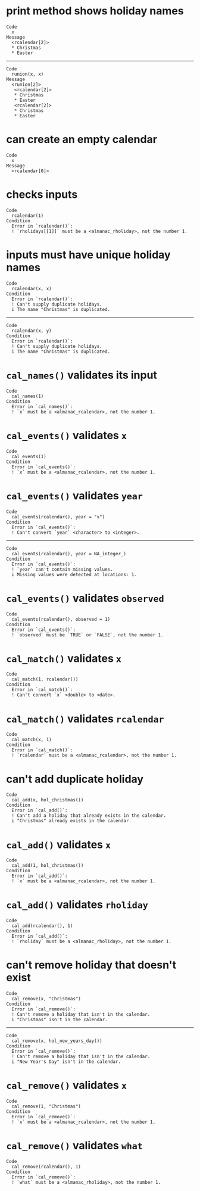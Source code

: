 # print method shows holiday names

    Code
      x
    Message
      <rcalendar[2]>
      * Christmas
      * Easter

---

    Code
      runion(x, x)
    Message
      <runion[2]>
       <rcalendar[2]>
       * Christmas
       * Easter
       <rcalendar[2]>
       * Christmas
       * Easter

# can create an empty calendar

    Code
      x
    Message
      <rcalendar[0]>

# checks inputs

    Code
      rcalendar(1)
    Condition
      Error in `rcalendar()`:
      ! `rholidays[[1]]` must be a <almanac_rholiday>, not the number 1.

# inputs must have unique holiday names

    Code
      rcalendar(x, x)
    Condition
      Error in `rcalendar()`:
      ! Can't supply duplicate holidays.
      i The name "Christmas" is duplicated.

---

    Code
      rcalendar(x, y)
    Condition
      Error in `rcalendar()`:
      ! Can't supply duplicate holidays.
      i The name "Christmas" is duplicated.

# `cal_names()` validates its input

    Code
      cal_names(1)
    Condition
      Error in `cal_names()`:
      ! `x` must be a <almanac_rcalendar>, not the number 1.

# `cal_events()` validates `x`

    Code
      cal_events(1)
    Condition
      Error in `cal_events()`:
      ! `x` must be a <almanac_rcalendar>, not the number 1.

# `cal_events()` validates `year`

    Code
      cal_events(rcalendar(), year = "x")
    Condition
      Error in `cal_events()`:
      ! Can't convert `year` <character> to <integer>.

---

    Code
      cal_events(rcalendar(), year = NA_integer_)
    Condition
      Error in `cal_events()`:
      ! `year` can't contain missing values.
      i Missing values were detected at locations: 1.

# `cal_events()` validates `observed`

    Code
      cal_events(rcalendar(), observed = 1)
    Condition
      Error in `cal_events()`:
      ! `observed` must be `TRUE` or `FALSE`, not the number 1.

# `cal_match()` validates `x`

    Code
      cal_match(1, rcalendar())
    Condition
      Error in `cal_match()`:
      ! Can't convert `x` <double> to <date>.

# `cal_match()` validates `rcalendar`

    Code
      cal_match(x, 1)
    Condition
      Error in `cal_match()`:
      ! `rcalendar` must be a <almanac_rcalendar>, not the number 1.

# can't add duplicate holiday

    Code
      cal_add(x, hol_christmas())
    Condition
      Error in `cal_add()`:
      ! Can't add a holiday that already exists in the calendar.
      i "Christmas" already exists in the calendar.

# `cal_add()` validates `x`

    Code
      cal_add(1, hol_christmas())
    Condition
      Error in `cal_add()`:
      ! `x` must be a <almanac_rcalendar>, not the number 1.

# `cal_add()` validates `rholiday`

    Code
      cal_add(rcalendar(), 1)
    Condition
      Error in `cal_add()`:
      ! `rholiday` must be a <almanac_rholiday>, not the number 1.

# can't remove holiday that doesn't exist

    Code
      cal_remove(x, "Christmas")
    Condition
      Error in `cal_remove()`:
      ! Can't remove a holiday that isn't in the calendar.
      i "Christmas" isn't in the calendar.

---

    Code
      cal_remove(x, hol_new_years_day())
    Condition
      Error in `cal_remove()`:
      ! Can't remove a holiday that isn't in the calendar.
      i "New Year's Day" isn't in the calendar.

# `cal_remove()` validates `x`

    Code
      cal_remove(1, "Christmas")
    Condition
      Error in `cal_remove()`:
      ! `x` must be a <almanac_rcalendar>, not the number 1.

# `cal_remove()` validates `what`

    Code
      cal_remove(rcalendar(), 1)
    Condition
      Error in `cal_remove()`:
      ! `what` must be a <almanac_rholiday>, not the number 1.

